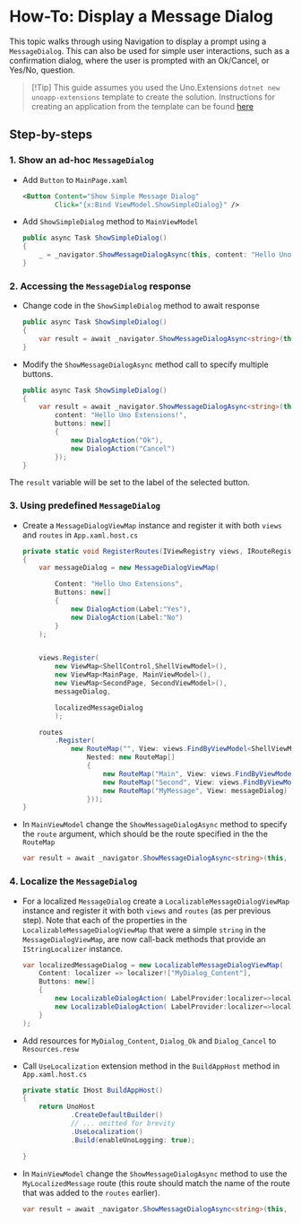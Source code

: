 # How-To: Display a Message Dialog

This topic walks through using Navigation to display a prompt using a `MessageDialog`. This can also be used for simple user interactions, such as a confirmation dialog, where the user is prompted with an Ok/Cancel, or Yes/No, question. 

> [!Tip] This guide assumes you used the Uno.Extensions `dotnet new unoapp-extensions` template to create the solution. Instructions for creating an application from the template can be found [here](../Extensions/GettingStarted/UsingUnoExtensions.md)

## Step-by-steps

### 1. Show an ad-hoc `MessageDialog`
- Add `Button` to `MainPage.xaml` 

    ```xml
    <Button Content="Show Simple Message Dialog"
            Click="{x:Bind ViewModel.ShowSimpleDialog}" />
    ```

- Add `ShowSimpleDialog` method to `MainViewModel`

    ```csharp
    public async Task ShowSimpleDialog()
    {
        _ = _navigator.ShowMessageDialogAsync(this, content: "Hello Uno Extensions!");
    }
    ```

### 2. Accessing the `MessageDialog` response

- Change code in the `ShowSimpleDialog` method to await response
    ```csharp
    public async Task ShowSimpleDialog()
    {
    	var result = await _navigator.ShowMessageDialogAsync<string>(this, content: "Hello Uno Extensions!");
    }
    ```

- Modify the `ShowMessageDialogAsync` method call to specify multiple buttons. 
    ```csharp
    public async Task ShowSimpleDialog()
    {
    	var result = await _navigator.ShowMessageDialogAsync<string>(this, 
    		content: "Hello Uno Extensions!",
    		buttons: new[]
            {
    			new DialogAction("Ok"),
    			new DialogAction("Cancel")
            });
    }
    ```

The `result` variable will be set to the label of the selected button.

### 3. Using predefined `MessageDialog`

- Create a `MessageDialogViewMap` instance and register it with both `views` and `routes` in `App.xaml.host.cs`

    ```csharp
    private static void RegisterRoutes(IViewRegistry views, IRouteRegistry routes)
    {
        var messageDialog = new MessageDialogViewMap(
    
            Content: "Hello Uno Extensions",
            Buttons: new[]
            {
                new DialogAction(Label:"Yes"),
                new DialogAction(Label:"No")
            }
        );
    
    
    	views.Register(
    		new ViewMap<ShellControl,ShellViewModel>(),
    		new ViewMap<MainPage, MainViewModel>(),
    		new ViewMap<SecondPage, SecondViewModel>(),
            messageDialog,
    
            localizedMessageDialog
    		);
    
    	routes
    		.Register(
    			new RouteMap("", View: views.FindByViewModel<ShellViewModel>() ,
                    Nested: new RouteMap[]
                    {
                    	new RouteMap("Main", View: views.FindByViewModel<MainViewModel>()),
                    	new RouteMap("Second", View: views.FindByViewModel<SecondViewModel>()),
                        new RouteMap("MyMessage", View: messageDialog)
                    }));
    }
    ```

- In `MainViewModel` change the `ShowMessageDialogAsync` method to specify the `route` argument, which should be the route specified in the the `RouteMap`

    ```csharp
    var result = await _navigator.ShowMessageDialogAsync<string>(this, route: "MyMessage");
    ```

### 4. Localize the `MessageDialog`

- For a localized `MessageDialog` create a `LocalizableMessageDialogViewMap` instance and register it with both `views` and `routes` (as per previous step). Note that each of the properties in the `LocalizableMessageDialogViewMap` that were a simple `string` in the `MessageDialogViewMap`, are now call-back methods that provide an `IStringLocalizer` instance.

    ```csharp
    var localizedMessageDialog = new LocalizableMessageDialogViewMap(
        Content: localizer => localizer!["MyDialog_Content"],
    	Buttons: new[]
        {
    		new LocalizableDialogAction( LabelProvider:localizer=>localizer!["Dialog_Ok"]),
            new LocalizableDialogAction( LabelProvider:localizer=>localizer!["Dialog_Cancel"])
        }
    );
    ```

- Add resources for `MyDialog_Content`, `Dialog_Ok` and `Dialog_Cancel` to `Resources.resw`

- Call `UseLocalization` extension method in the `BuildAppHost` method in `App.xaml.host.cs`

    ```csharp
    private static IHost BuildAppHost()
    { 
    	return UnoHost
    			.CreateDefaultBuilder()
    			// ... omitted for brevity
    			.UseLocalization()
    			.Build(enableUnoLogging: true);
    
    }
    ```

- In `MainViewModel` change the `ShowMessageDialogAsync` method to use the `MyLocalizedMessage` route (this route should match the name of the route that was added to the `routes` earlier).

    ```csharp
    var result = await _navigator.ShowMessageDialogAsync<string>(this, route: "MyLocalizedMessage");
    ```

